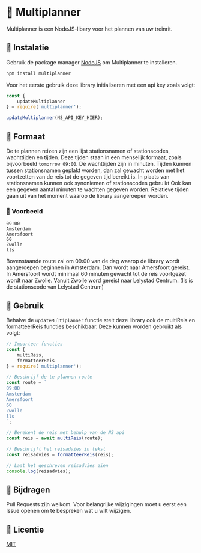 # 🚆 Multiplanner

Multiplanner is een NodeJS-libary voor het plannen van uw treinrit.

## 👾 Instalatie

Gebruik de package manager [NodeJS](https://nodejs.org/) om Multiplanner te installeren.

```bash
npm install multiplanner
```
Voor het eerste gebruik deze library initialiseren met een api key zoals volgt:

```javascript
const {
    updateMultiplanner
} = require('multiplanner');

updateMultiplanner(NS_API_KEY_HIER);
```

## 📜 Formaat

De te plannen reizen zijn een lijst stationsnamen of stationscodes, wachttijden en tijden.
Deze tijden staan in een menselijk formaat, zoals bijvoorbeeld `tomorrow 09:00`.
De wachttijden zijn in minuten.
Tijden kunnen tussen stationsnamen geplakt worden, dan zal gewacht worden met het voortzetten van de reis tot de gegeven tijd bereikt is. In plaats van stationsnamen kunnen ook synoniemen of stationscodes gebruikt
Ook kan een gegeven aantal minuten te wachten gegeven worden.
Relatieve tijden gaan uit van het moment waarop de library aangeroepen worden.

### 👀 Voorbeeld

```
09:00
Amsterdam
Amersfoort
60
Zwolle
lls
```
Bovenstaande route zal om 09:00 van de dag waarop de library wordt aangeroepen beginnen in Amsterdam. Dan wordt naar Amersfoort gereist. In Amersfoort wordt minimaal 60 minuten gewacht tot de reis voortgezet wordt naar Zwolle. Vanuit Zwolle word gereist naar Lelystad Centrum. (lls is de stationscode van Lelystad Centrum)

## 🔭 Gebruik

Behalve de `updateMultiplanner` functie stelt deze library ook de multiReis en formatteerReis functies beschikbaar. Deze kunnen worden gebruikt als volgt:

```javascript
// Importeer functies
const {
    multiReis,
    formatteerReis
} = require('multiplanner');

// Beschrijf de te plannen route
const route = `
09:00
Amsterdam
Amersfoort
60
Zwolle
lls
`;

// Berekent de reis met behulp van de NS api
const reis = await multiReis(route);

// Beschrijft het reisadvies in tekst
const reisadvies = formatteerReis(reis);

// Laat het geschreven reisadvies zien
console.log(reisadvies);
```

## 💁 Bijdragen
Pull Requests zijn welkom. Voor belangrijke wijzigingen moet u eerst een Issue openen om te bespreken wat u wilt wijzigen.

## 📰 Licentie
[MIT](https://choosealicense.com/licenses/mit/)
